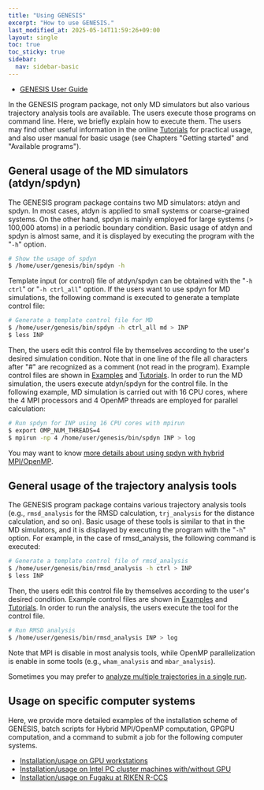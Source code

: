 ```yaml
---
title: "Using GENESIS"
excerpt: "How to use GENESIS."
last_modified_at: 2025-05-14T11:59:26+09:00
layout: single
toc: true
toc_sticky: true
sidebar:
  nav: sidebar-basic
---
```


- [GENESIS User Guide](/assets/fundamental/GENESIS_UserGuide_v2.0.0.pdf)

In the GENESIS program package, not only MD simulators but also various
trajectory analysis tools are available. The users execute those
programs on command line. Here, we briefly explain how to execute them.
The users may find other useful information in the online
[Tutorials](/docs/tutorial_2022/) for practical usage, and also user
manual for basic usage (see Chapters "Getting started" and "Available
programs").

## General usage of the MD simulators (atdyn/spdyn) 

The GENESIS program package contains two MD simulators: atdyn and spdyn.
In most cases, atdyn is applied to small systems or coarse-grained
systems. On the other hand, spdyn is mainly employed for large systems
(> 100,000 atoms) in a periodic boundary condition. Basic usage of
atdyn and spdyn is almost same, and it is displayed by executing the
program with the "`-h`" option.

```bash
# Show the usage of spdyn 
$ /home/user/genesis/bin/spdyn -h
```

Template input (or control) file of atdyn/spdyn can be obtained with the "`-h
ctrl`" or "`-h ctrl_all`" option. If the users want to use spdyn for MD
simulations, the following command is executed to generate a template control
file:

```bash
# Generate a template control file for MD 
$ /home/user/genesis/bin/spdyn -h ctrl_all md > INP
$ less INP
```

Then, the users edit this control file by themselves according to the user's
desired simulation condition. Note that in one line of the file all characters
after "#" are recognized as a comment (not read in the program). Example control
files are shown in [Examples](/docs/examples/) and
[Tutorials](/docs/tutorial_2022/). In order to run the MD
simulation, the users execute atdyn/spdyn for the control file. In the following
example, MD simulation is carried out with 16 CPU cores, where the 4 MPI
processors and 4 OpenMP threads are employed for parallel calculation:

```bash
# Run spdyn for INP using 16 CPU cores with mpirun
$ export OMP_NUM_THREADS=4
$ mpirun -np 4 /home/user/genesis/bin/spdyn INP > log
```

You may want to know [more details about using spdyn with hybrid MPI/OpenMP](/docs/usage_spdyn_hybrid_MPI_OpenMP/).

##  General usage of the trajectory analysis tools

The GENESIS program package contains various trajectory analysis tools
(e.g., `rmsd_analysis` for the RMSD calculation, `trj_analysis` for the
distance calculation, and so on).  Basic usage of these tools is similar
to that in the MD simulators, and it is displayed by executing the
program with the "`-h`" option.  For example, in the case of
rmsd_analysis, the following command is executed:

```bash
# Generate a template control file of rmsd_analysis
$ /home/user/genesis/bin/rmsd_analysis -h ctrl > INP
$ less INP
```

Then, the users edit this control file by themselves according to the
user's desired condition. Example control files are shown in
[Examples](/docs/examples/) and
[Tutorials](/docs/tutorial_2022/). In order to run the analysis, the
users execute the tool for the control file.

```bash
# Run RMSD analysis
$ /home/user/genesis/bin/rmsd_analysis INP > log
```

Note that MPI is disable in most analysis tools, while OpenMP parallelization is
enable in some tools (e.g., `wham_analysis` and `mbar_analysis`).

Sometimes you may prefer to [analyze multiple trajectories in a single run](/docs/usage_analysis_multiple_DCD/).

## Usage on specific computer systems

Here, we provide more detailed examples of the installation scheme of
GENESIS, batch scripts for Hybrid MPI/OpenMP computation, GPGPU
computation, and a command to submit a job for the following computer
systems.

- [Installation/usage on GPU workstations](/docs/usage_on_gpu_workstations)
- [Installation/usage on Intel PC cluster machines with/without GPU](/docs/usage_on_cluster_machines/)
- [Installation/usage on Fugaku at RIKEN R-CCS](/tutorials/genesis_tutorial_appendix_3_2022/)


<!--
## Old systems

-   [Installation/usage on HOKUSAI GreatWave (FX100) and BigWaterfall at RIKEN ACCC](/docs/usage_on_hokusai/)
-   [Installation/usage on K-computer at RIKEN R-CCS](/docs/usage_on_k_computer/)
-   [Installation/usage on TSUBAME2.5 at Tokyo Institute of Technology](/docs/usage_on_tsubame/)
-->
